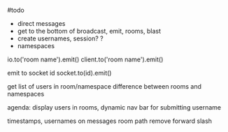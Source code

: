 #todo

* direct messages
* get to the bottom of broadcast, emit, rooms, blast
* create usernames, session? ? 
* namespaces


io.to('room name').emit()
client.to('room name').emit()

emit to socket id  socket.to(id).emit()

get list of users in room/namespace
difference between rooms and namespaces


agenda: 
display users in rooms, 
dynamic nav bar for submitting username

timestamps, usernames on messages
room path remove forward slash
